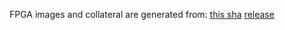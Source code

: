 FPGA images and collateral are generated from:
[this sha](https://github.com/oxidecomputer/quartz/commit/02e28df1cf3fa400924d563529a4d7b89036be9f)
[release](https://api.github.com/repos/oxidecomputer/quartz/releases/215329697)